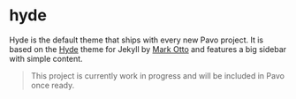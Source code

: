 # hyde
Hyde is the default theme that ships with every new Pavo project. It is based on the [Hyde](https://github.com/poole/hyde) theme for Jekyll by [Mark Otto](https://github.com/mdo) and features a big sidebar with simple content.

> This project is currently work in progress and will be included in Pavo once ready.
